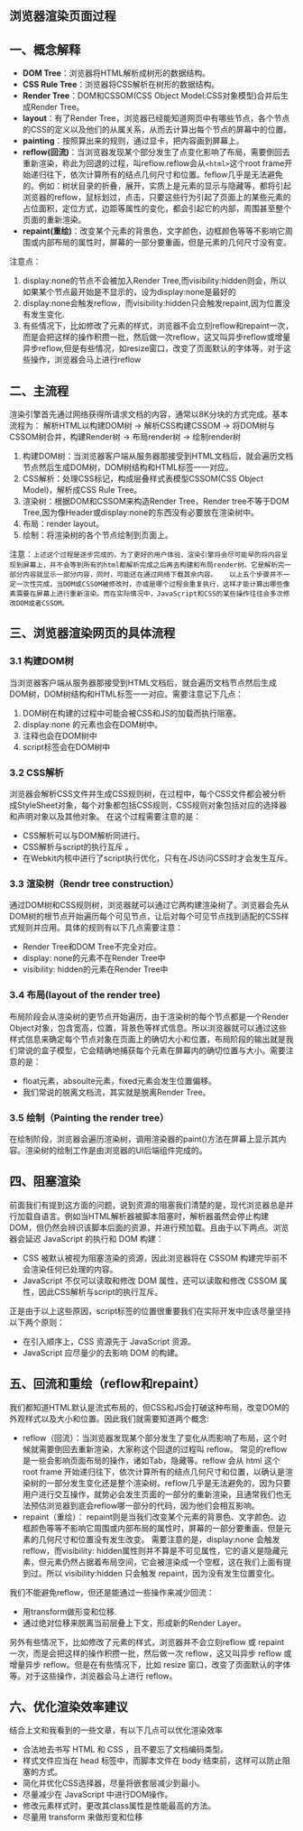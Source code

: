 ## 浏览器渲染页面过程


## 一、概念解释

- **DOM Tree**：浏览器将HTML解析成树形的数据结构。  
- **CSS Rule Tree**：浏览器将CSS解析在树形的数据结构。  
- **Render Tree**：DOM和CSSOM(CSS Object Model:CSS对象模型)合并后生成Render Tree。  
- **layout**：有了Render Tree，浏览器已经能知道网页中有哪些节点，各个节点的CSS的定义以及他们的从属关系，从而去计算出每个节点的屏幕中的位置。  
- **painting**：按照算出来的规则，通过显卡，把内容画到屏幕上。  
- **reflow(回流)**：当浏览器发现某个部分发生了点变化影响了布局，需要倒回去重新渲染，称此为回退的过程，叫reflow.reflow会从`<html>`这个root frame开始递归往下，依次计算所有的结点几何尺寸和位置。feflow几乎是无法避免的。例如：树状目录的折叠，展开，实质上是元素的显示与隐藏等，都将引起浏览器的reflow，鼠标划过，点击，只要这些行为引起了页面上的某些元素的占位面积，定位方式，边距等属性的变化，都会引起它的内部，周围甚至整个页面的重新渲染。  
- **repaint(重绘)**：改变某个元素的背景色，文字颜色，边框颜色等等不影响它周围或内部布局的属性时，屏幕的一部分要重画，但是元素的几何尺寸没有变。 

注意点：
1. display:none的节点不会被加入Render Tree,而visibility:hidden则会，所以如果某个节点最开始是不显示的，设为display:none是最好的
2. display:none会触发reflow，而visibility:hidden只会触发repaint,因为位置没有发生变化.
3. 有些情况下，比如修改了元素的样式，浏览器不会立刻reflow和repaint一次，而是会把这样的操作积攒一批，然后做一次reflow，这又叫异步reflow或增量异步reflow,但是有些情况，如resize窗口，改变了页面默认的字体等，对于这些操作，浏览器会马上进行reflow

## 二、主流程
渲染引擎首先通过网络获得所请求文档的内容，通常以8K分块的方式完成。基本流程为：
解析HTML以构建DOM树 -> 解析CSS构建CSSOM -> 将DOM树与CSSOM树合并，构建Render树 -> 布局render树 -> 绘制render树

1. 构建DOM树：当浏览器客户端从服务器那接受到HTML文档后，就会遍历文档节点然后生成DOM树，DOM树结构和HTML标签一一对应。
2. CSS解析：处理CSS标记，构成层叠样式表模型CSSOM(CSS Object Model)，解析成CSS Rule Tree。
3. 渲染树：根据DOM和CSSOM来构造Render Tree，Render tree不等于DOM Tree,因为像Header或display:none的东西没有必要放在渲染树中。
4. 布局：render layout。
5. 绘制：将渲染树的各个节点绘制到页面上。

注意：`上述这个过程是逐步完成的，为了更好的用户体验，渲染引擎将会尽可能早的将内容呈现到屏幕上，并不会等到所有的html都解析完成之后再去构建和布局render树。它是解析完一部分内容就显示一部分内容，同时，可能还在通过网络下载其余内容。  
以上五个步骤并不一定一次性完成，当DOM或CSSOM被修改时，亦或是哪个过程会重复执行，这样才能计算出哪些像素需要在屏幕上进行重新渲染。而在实际情况中，JavaScript和CSS的某些操作往往会多次修改DOM或者CSSOM。`

## 三、浏览器渲染网页的具体流程

### 3.1 构建DOM树
当浏览器客户端从服务器那接受到HTML文档后，就会遍历文档节点然后生成DOM树，DOM树结构和HTML标签一一对应。需要注意记下几点：

1. DOM树在构建的过程中可能会被CSS和JS的加载而执行阻塞。
2. display:none 的元素也会在DOM树中。
3. 注释也会在DOM树中
4. script标签会在DOM树中

### 3.2 CSS解析
浏览器会解析CSS文件并生成CSS规则树，在过程中，每个CSS文件都会被分析成StyleSheet对象，每个对象都包括CSS规则，CSS规则对象包括对应的选择器和声明对象以及其他对象。
在这个过程需要注意的是：

- CSS解析可以与DOM解析同进行。
- CSS解析与script的执行互斥 。
- 在Webkit内核中进行了script执行优化，只有在JS访问CSS时才会发生互斥。

### 3.3 渲染树（Rendr tree construction）
通过DOM树和CSS规则树，浏览器就可以通过它两构建渲染树了。浏览器会先从DOM树的根节点开始遍历每个可见节点，让后对每个可见节点找到适配的CSS样式规则并应用。具体的规则有以下几点需要注意：

- Render Tree和DOM Tree不完全对应。
- display: none的元素不在Render Tree中
- visibility: hidden的元素在Render Tree中

### 3.4 布局(layout of the render tree)
布局阶段会从渲染树的更节点开始遍历，由于渲染树的每个节点都是一个Render Object对象，包含宽高，位置，背景色等样式信息。所以浏览器就可以通过这些样式信息来确定每个节点对象在页面上的确切大小和位置，布局阶段的输出就是我们常说的盒子模型，它会精确地捕获每个元素在屏幕内的确切位置与大小。需要注意的是：

- float元素，absoulte元素，fixed元素会发生位置偏移。
- 我们常说的脱离文档流，其实就是脱离Render Tree。

### 3.5 绘制（Painting the render tree）
在绘制阶段，浏览器会遍历渲染树，调用渲染器的paint()方法在屏幕上显示其内容。渲染树的绘制工作是由浏览器的UI后端组件完成的。


## 四、阻塞渲染
前面我们有提到这方面的问题，说到资源的阻塞我们清楚的是，现代浏览器总是并行加载自语言。例如当HTML解析器被脚本阻塞时，解析器虽然会停止构建DOM，但仍然会辨识该脚本后面的资源，并进行预加载。且由于以下两点。浏览器会延迟 JavaScript 的执行和 DOM 构建：

- CSS 被默认被视为阻塞渲染的资源，因此浏览器将在 CSSOM 构建完毕前不会渲染任何已处理的内容。
- JavaScript 不仅可以读取和修改 DOM 属性，还可以读取和修改 CSSOM 属性，因此CSS解析与script的执行互斥。

正是由于以上这些原因，script标签的位置很重要我们在实际开发中应该尽量坚持以下两个原则：

- 在引入顺序上，CSS 资源先于 JavaScript 资源。
- JavaScript 应尽量少的去影响 DOM 的构建。


## 五、回流和重绘（reflow和repaint）
我们都知道HTML默认是流式布局的，但CSS和JS会打破这种布局，改变DOM的外观样式以及大小和位置。因此我们就需要知道两个概念:

- reflow（回流）：当浏览器发现某个部分发生了变化从而影响了布局，这个时候就需要倒回去重新渲染，大家称这个回退的过程叫 reflow。 常见的reflow是一些会影响页面布局的操作，诸如Tab，隐藏等。reflow 会从 html 这个 root frame 开始递归往下，依次计算所有的结点几何尺寸和位置，以确认是渲染树的一部分发生变化还是整个渲染树。reflow几乎是无法避免的，因为只要用户进行交互操作，就势必会发生页面的一部分的重新渲染，且通常我们也无法预估浏览器到底会reflow哪一部分的代码，因为他们会相互影响。
- repaint（重绘）： repaint则是当我们改变某个元素的背景色、文字颜色、边框颜色等等不影响它周围或内部布局的属性时，屏幕的一部分要重画，但是元素的几何尺寸和位置没有发生改变。
需要注意的是，display:none 会触发 reflow，而visibility: hidden属性则并不算是不可见属性，它的语义是隐藏元素，但元素仍然占据着布局空间，它会被渲染成一个空框，这在我们上面有提到过。所以 visibility:hidden 只会触发 repaint，因为没有发生位置变化。

我们不能避免reflow，但还是能通过一些操作来减少回流：

- 用transform做形变和位移.
- 通过绝对位移来脱离当前层叠上下文，形成新的Render Layer。

另外有些情况下，比如修改了元素的样式，浏览器并不会立刻reflow 或 repaint 一次，而是会把这样的操作积攒一批，然后做一次 reflow，这又叫异步 reflow 或增量异步 reflow。但是在有些情况下，比如 resize 窗口，改变了页面默认的字体等。对于这些操作，浏览器会马上进行 reflow。


## 六、优化渲染效率建议
结合上文和我看到的一些文章，有以下几点可以优化渲染效率

- 合法地去书写 HTML 和 CSS ，且不要忘了文档编码类型。
- 样式文件应当在 head 标签中，而脚本文件在 body 结束前，这样可以防止阻塞的方式。
- 简化并优化CSS选择器，尽量将嵌套层减少到最小。
- 尽量减少在 JavaScript 中进行DOM操作。
- 修改元素样式时，更改其class属性是性能最高的方法。
- 尽量用 transform 来做形变和位移
